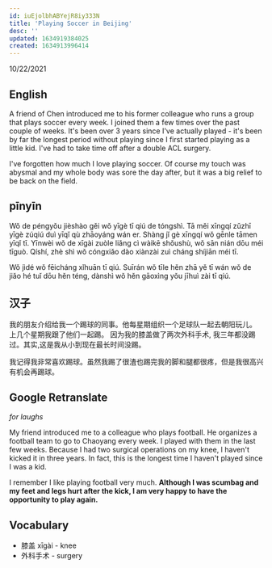 ```yaml
---
id: iuEjolbhABYejR8iy333N
title: 'Playing Soccer in Beijing'
desc: ''
updated: 1634919384025
created: 1634913996414
---
```


10/22/2021

## English

A friend of Chen introduced me to his former colleague who runs a group that plays soccer every week.  I joined them a few times over the past couple of weeks. It's been over 3 years since I've actually played - it's been by far the longest period without playing since I first started playing as a little kid. I've had to take time off after a double ACL surgery. 

I've forgotten how much I love playing soccer. Of course my touch was abysmal and my whole body was sore the day after, but it was a big relief to be back on the field.

## pīnyīn

Wǒ de péngyǒu jièshào gěi wǒ yīgè tī qiú de tóngshì. Tā měi xīngqí zǔzhī yīgè zúqiú duì yīqǐ qù zhāoyáng wán er. Shàng jǐ gè xīngqí wǒ gēnle tāmen yīqǐ tī. Yīnwèi wǒ de xīgài zuòle liǎng cì wàikē shǒushù, wǒ sān nián dōu méi tīguò. Qíshí, zhè shì wǒ cóngxiǎo dào xiànzài zuì cháng shíjiān méi tī.

Wǒ jìdé wǒ fēicháng xǐhuān tī qiú. Suīrán wǒ tīle hěn zhā yě tī wán wǒ de jiǎo hé tuǐ dōu hěn téng, dànshì wǒ hěn gāoxìng yǒu jīhuì zài tī qiú.

## 汉子

我的朋友介绍给我一个踢球的同事。他每星期组织一个足球队一起去朝阳玩儿。 上几个星期我跟了他们一起踢。 因为我的膝盖做了两次外科手术, 我三年都没踢过。其实,这是我从小到现在最长时间没踢。

我记得我非常喜欢踢球。虽然我踢了很渣也踢完我的脚和腿都很疼，但是我很高兴有机会再踢球。

## Google Retranslate

_for laughs_

My friend introduced me to a colleague who plays football. He organizes a football team to go to Chaoyang every week. I played with them in the last few weeks. Because I had two surgical operations on my knee, I haven't kicked it in three years. In fact, this is the longest time I haven't played since I was a kid.

I remember I like playing football very much. **Although I was scumbag and my feet and legs hurt after the kick, I am very happy to have the opportunity to play again.**

## Vocabulary

- 膝盖 xīgài - knee
- 外科手术 - surgery